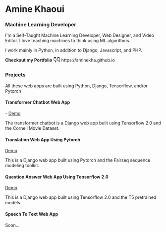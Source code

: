 <h1>Amine Khaoui</h1>
<h3>Machine Learning Developer</h3>
<p>I'm a Self-Taught Machine Learning Developer, Web Designer, and Video Editor. I love teaching machines to think using ML algorithms.</p>
<p>I work mainly in Python, in addition to Django, Javascript, and PHP.</p>
<b>Checkout my Portfolio 👇👇</b>
https://aminekha.github.io

<h3>Projects</h3>
<p>All these web apps are built using Python, Django, Tensorflow, and/or Pytorch</p>

<h4>Transformer Chatbot Web App</h4> - <a href="#">Demo</a>
<p>The transformer chatbot is a Django web app built using Tensorflow 2.0 and the Cornell Movie Dataset.</p>

<h4>Translation Web App Using Pytorch</h4>
<a href="#">Demo</a>
<p>This is a Django web app built using Pytorch and the Fairseq sequence modeling toolkit.</p>

<h4>Question Answer Web App Using Tensorflow 2.0</h4>
<a href="#">Demo</a>
<p>This is a Django web app built using Tensorflow 2.0 and the T5 pretrained models.</p>

<h4>Speech To Text Web App</h4>
Soon...
